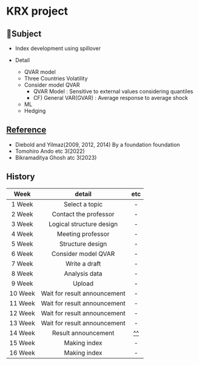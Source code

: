 # KRX project

## 🗻Subject
-  Index development using spillover

- Detail
  - QVAR model
  - Three Countries Volatility
  - Consider model QVAR
    - QVAR Model : Sensitive to external values considering quantiles
    - CF) General VAR(GVAR) : Average response to average shock
  - ML
  - Hedging

## [Reference](https://github.com/hsojne/KRX/tree/main/reference)
  - Diebold and Yilmaz(2009, 2012, 2014) By a foundation foundation
  - Tomohiro Ando etc 3(2022)
  - Bikramaditya Ghosh atc 3(2023)

## History
| Week | detail | etc | 
|:---:|:---:|:---:|
| 1 Week | Select a topic  | - |
| 2 Week | Contact the professor | - |
| 3 Week | Logical structure design | - |
| 4 Week | Meeting professor | - |
| 5 Week | Structure design | - |
| 6 Week | Consider model QVAR | - |
| 7 Week | Write a draft | - |
| 8 Week | Analysis data | - |
| 9 Week | Upload | - |
| 10 Week | Wait for result announcement | - |
| 11 Week | Wait for result announcement | - |
| 12 Week | Wait for result announcement | - |
| 13 Week | Wait for result announcement | - |
| 14 Week | Result announcement | [^^](https://krxrnd.krx.co.kr/board/RND07010000/bbs#view=482) |
| 15 Week | Making index | - |
| 16 Week | Making index | - |


